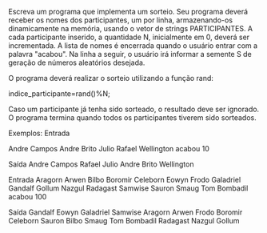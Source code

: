 Escreva um programa que implementa um sorteio. Seu programa deverá receber os nomes dos participantes, um por linha, armazenando-os dinamicamente na memória, usando o vetor de strings PARTICIPANTES. A cada participante inserido, a quantidade N, inicialmente em 0, deverá ser incrementada. A lista de nomes é encerrada quando o usuário entrar com a palavra "acabou". Na linha a seguir, o usuário irá informar a semente S de geração de números aleatórios desejada.

O programa deverá realizar o sorteio utilizando a função rand:

indice_participante=rand()%N;

Caso um participante já tenha sido sorteado, o resultado deve ser ignorado. O programa termina quando todos os participantes tiverem sido sorteados.

Exemplos:
Entrada

Andre Campos
Andre Brito
Julio
Rafael
Wellington
acabou
10

Saída
Andre Campos
Rafael
Julio
Andre Brito
Wellington

Entrada
Aragorn
Arwen
Bilbo
Boromir
Celeborn
Eowyn
Frodo
Galadriel
Gandalf
Gollum
Nazgul
Radagast
Samwise
Sauron
Smaug
Tom Bombadil
acabou
100

Saída
Gandalf
Eowyn
Galadriel
Samwise
Aragorn
Arwen
Frodo
Boromir
Celeborn
Sauron
Bilbo
Smaug
Tom Bombadil
Radagast
Nazgul
Gollum